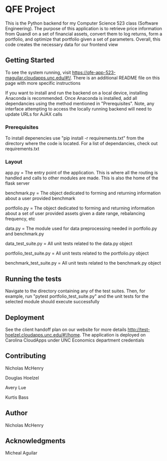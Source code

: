 # QFE Project

This is the Python backend for my Computer Science 523 class (Software Engineering). The purpose of this application is to retrieve price information from Quandl on a set of financial assets, convert them to log returns, form a portfolio, and optimize that portfolio given a set of parameters. Overall, this code creates the necessary data for our frontend view

## Getting Started

To see the system running, visit https://qfe-app-523-maguilar.cloudapps.unc.edu/#!/. There is an additional README file on this page with more specific instructions

If you want to install and run the backend on a local device, installing Anaconda is recommended. Once Anaconda is installed, add all dependancies using the method mentioned in "Prerequisites". Note, any interface attempting to access the locally running backend will need to update URLs for AJAX calls

### Prerequisites

To install depenencies use "pip install -r requirements.txt" from the directory where the code is located. For a list of dependancies, check out requirements.txt 

### Layout

app.py = The entry point of the application. This is where all the routing is handled and calls to other modules are made. This is also the home of the flask server

benchmark.py = The object dedicated to forming and returning information about a user provided benchmark

portfolio.py = The object dedicated to forming and returning information about a set of user provided assets given a date range, rebalancing frequency, etc

data.py = The module used for data preprocessing needed in portfolio.py and benchmark.py

data_test_suite.py = All unit tests related to the data.py object

portfolio_test_suite.py = All unit tests related to the portfolio.py object

benchmark_test_suite.py = All unit tests related to the benchmark.py object


## Running the tests

Navigate to the directory containing any of the test suites. Then, for example, run "pytest portfolio_test_suite.py" and the unit tests for the selected module should execute successfully

## Deployment

See the client handoff plan on our website for more details http://test-hoelzel.cloudapps.unc.edu/#!/home. The application is deployed on Carolina CloudApps under UNC Economics department credentials


## Contributing

Nicholas McHenry

Douglas Hoelzel

Avery Lue

Kurtis Bass

## Author

Nicholas McHenry

## Acknowledgments

Micheal Aguilar
